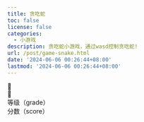 ```yaml
---
title: 贪吃蛇
toc: false
license: false
categories:
  - 小游戏
description: 贪吃蛇小游戏，通过wasd控制贪吃蛇!
url: /post/game-snake.html
date: '2024-06-06 00:26:44+08:00'
lastmod: '2024-06-06 00:26:44+08:00'
---
```


<link rel="stylesheet" href="/css/game-snake.css">
<div class="gamBox">
    <div class="screen">
        <div class="snake">
            <div class="snake-head">
                <span>🐍</span>
            </div>
            <div class="snake-body"></div>
        </div>
        <div class="food">
            <span>🍎</span>
        </div>
    </div>
    <div class="integral">
        <div>等级（grade）<span class="grade"></span></div>
        <div>分数（score）<span class="score"></span></div>
    </div>
</div>
<script src="/js/game-snake.js"></script>
